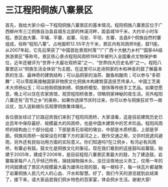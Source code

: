 # 三江程阳侗族八寨景区  
首先，我给大家介绍—下程阳侗族八寨景区的基本情况。程阳侗族八寨景区位于广西柳州市三江侗族自治县县城东北部的林溪河畔，距县城18千米，大约半小时车程。景区由大寨、平埔、平寨、岩寨、马安、平坦、东寨、吉昌8个侗族自然村寨组成，俗称“程阳八寨”。占地面积12.55平方千米，景区内有风雨桥9座，鼓11座。从2007年起，它先后荣获了“中国首批景观村落”“广广西十大魅力乡村”“国家4A级旅游景区”等称号。景区核心景点程阳风雨桥1982年被列入全国重点文物保护单位，近年还被评为“世界十大最壮观桥梁”之一、“世界四大历史名桥”之一。程阳八寨景区以“侗族生活全体验”为主题。在这里可以走进侗家的木和神圣的鼓了解最本质的生活、最神奇的建筑结构；可以品侗家的油茶、酸鱼和酸肉；可以参与“多耶舞”；可以零距离接触国家非物质文化侗族木构建筑营造技艺传承人、中国工艺美术大师杨似玉；可以抢购侗族刺绣、侗族桥模型、银饰等传统手工艺品。如果您愿意，晚上可以住在农家旅馆，观赏程阳桥夜景，领略侗家神秘的夜生活。另外程阳八寨还有“百节之乡”的美称，如果你选择节庆时过来，你可以参与侗族狂欢节—南瓜仗，加入送新娘队伍观摩侗族集体婚礼。  

各位朋友经过了拦路迎宾我们来到了程阳风雨桥，大家请看，这是目前建筑历史已达百年中保存最好、规模最大的风雨桥，也是中国木建筑中的艺术珍品。程阳风雨桥的结构由三个部分组成：下部是青石垒砌的墩台，中部是木质桥面，上部是亭廊。侗族风雨桥一般架设在村寨下方的溪河之上，既作交通之用，又供村民遮风避雨，另外还有民俗功用方面的实际意义。你们知道吗?在江侗乡，有河必有风雨桥，有寨必有鼓。鼓文化是侗族文化的象征。现在我们看到的这座鼓叫岩寨鼓，始建于2005年，建成于2006年，是目前程阳八寨景区里最大的鼓，为了建造鼓，岩寨每家每户人几乎倾己所有，捐钱捐物捐木头，没日没夜地出义务工，仅用一年的时间就建成了景区内规模最大最为雄伟壮观的鼓，每一根柱子，每一块瓦片都凝聚了岩寨侗族人民几代人的心血、汗水和智慧。好了，我们今天的游览就到此结束了，接下来，请大家品尝我们侗乡特色的百家宴，体会侗乡生活。谢谢大家!  